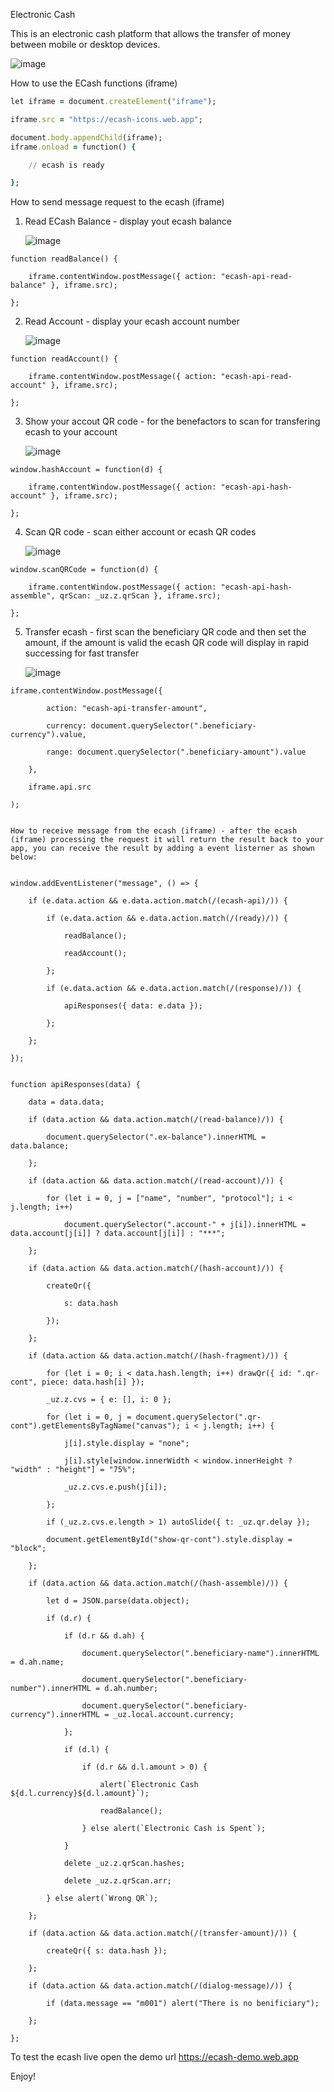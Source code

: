 Electronic Cash

This is an electronic cash platform that allows the transfer of money between mobile or desktop devices.

![image](https://github.com/user-attachments/assets/ae11aadc-c563-4eed-86a8-81af27a0f661)



How to use the ECash functions (iframe)

```ruby
let iframe = document.createElement("iframe");

iframe.src = "https://ecash-icons.web.app";

document.body.appendChild(iframe);
iframe.onload = function() {

    // ecash is ready

};
```


How to send message request to the ecash (iframe)

1. Read ECash Balance - display yout ecash balance

   ![image](https://github.com/user-attachments/assets/55c266eb-55e7-4ffc-b189-08b50857437d)

```
function readBalance() {

    iframe.contentWindow.postMessage({ action: "ecash-api-read-balance" }, iframe.src);

};
```


2. Read Account - display your ecash account number

   ![image](https://github.com/user-attachments/assets/944603f8-5770-4ca2-81b1-3cf4201a0ce0)

```
function readAccount() {

    iframe.contentWindow.postMessage({ action: "ecash-api-read-account" }, iframe.src);

};
```


3. Show your accout QR code - for the benefactors to scan for transfering ecash to your account

   ![image](https://github.com/user-attachments/assets/df15927a-9381-47e0-9846-b14b7ba33d17)

```
window.hashAccount = function(d) {

    iframe.contentWindow.postMessage({ action: "ecash-api-hash-account" }, iframe.src);

};
```


4. Scan QR code - scan either account or ecash QR codes

   ![image](https://github.com/user-attachments/assets/8d2e3b43-f7c0-4a8b-8bf9-d53da7391f0b)

```
window.scanQRCode = function(d) {

    iframe.contentWindow.postMessage({ action: "ecash-api-hash-assemble", qrScan: _uz.z.qrScan }, iframe.src);

};
```


5. Transfer ecash - first scan the beneficiary QR code and then set the amount, if the amount is valid the ecash QR code will display in rapid successing for fast transfer

   ![image](https://github.com/user-attachments/assets/fbbf2e83-5edf-45dd-9611-5b4cc3ac4e5f)

```
iframe.contentWindow.postMessage({

        action: "ecash-api-transfer-amount",
        
        currency: document.querySelector(".beneficiary-currency").value,
        
        range: document.querySelector(".beneficiary-amount").value
    
    },
    
    iframe.api.src

);


How to receive message from the ecash (iframe) - after the ecash (iframe) processing the request it will return the result back to your app, you can receive the result by adding a event listerner as shown below: 


window.addEventListener("message", () => {

    if (e.data.action && e.data.action.match(/(ecash-api)/)) {
    
        if (e.data.action && e.data.action.match(/(ready)/)) {
        
            readBalance();
            
            readAccount();
        
        };
        
        if (e.data.action && e.data.action.match(/(response)/)) {
        
            apiResponses({ data: e.data });
        
        };
    
    };

});


function apiResponses(data) {

    data = data.data;
    
    if (data.action && data.action.match(/(read-balance)/)) {
    
        document.querySelector(".ex-balance").innerHTML = data.balance;
    
    };
    
    if (data.action && data.action.match(/(read-account)/)) {
    
        for (let i = 0, j = ["name", "number", "protocol"]; i < j.length; i++) 
        
            document.querySelector(".account-" + j[i]).innerHTML = data.account[j[i]] ? data.account[j[i]] : "***";
    
    };
    
    if (data.action && data.action.match(/(hash-account)/)) {
    
        createQr({
        
            s: data.hash 
        
        });
    
    };
    
    if (data.action && data.action.match(/(hash-fragment)/)) {
    
        for (let i = 0; i < data.hash.length; i++) drawQr({ id: ".qr-cont", piece: data.hash[i] });
        
        _uz.z.cvs = { e: [], i: 0 };
        
        for (let i = 0, j = document.querySelector(".qr-cont").getElementsByTagName("canvas"); i < j.length; i++) {
        
            j[i].style.display = "none";
            
            j[i].style[window.innerWidth < window.innerHeight ? "width" : "height"] = "75%";
            
            _uz.z.cvs.e.push(j[i]);
        
        };
        
        if (_uz.z.cvs.e.length > 1) autoSlide({ t: _uz.qr.delay });
        
        document.getElementById("show-qr-cont").style.display = "block";
    
    };
    
    if (data.action && data.action.match(/(hash-assemble)/)) {
    
        let d = JSON.parse(data.object);
        
        if (d.r) {
        
            if (d.r && d.ah) {
            
                document.querySelector(".beneficiary-name").innerHTML = d.ah.name;
                
                document.querySelector(".beneficiary-number").innerHTML = d.ah.number;
                
                document.querySelector(".beneficiary-currency").innerHTML = _uz.local.account.currency;
            
            };
            
            if (d.l) {
            
                if (d.r && d.l.amount > 0) {
                
                    alert(`Electronic Cash ${d.l.currency}${d.l.amount}`);
                    
                    readBalance();
                
                } else alert(`Electronic Cash is Spent`);
            
            }
            
            delete _uz.z.qrScan.hashes;
            
            delete _uz.z.qrScan.arr;
        
        } else alert(`Wrong QR`);
    
    };
    
    if (data.action && data.action.match(/(transfer-amount)/)) {
    
        createQr({ s: data.hash });
    
    };
    
    if (data.action && data.action.match(/(dialog-message)/)) {
    
        if (data.message == "m001") alert("There is no benificiary");
    
    };

};
```

To test the ecash live open the demo url https://ecash-demo.web.app

Enjoy!
